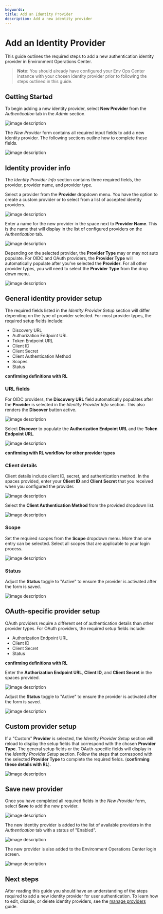 ```yaml
---
keywords:
title: Add an Identity Provider
description: Add a new identity provider
---
```

# Add an Identity Provider

This guide outlines the required steps to add a new authentication identity provider in Environment Operations Center.

> **Note:** You should already have configured your Env Ops Center instance with your chosen identity provider prior to following the steps outlined in this guide.

## Getting Started

To begin adding a new identity provider, select **New Provider** from the *Authentication* tab in the *Admin* section.

![image description](images/overview-new-provider.png)

The *New Provider* form contains all required input fields to add a new identity provider. The following sections outline how to complete these fields.

![image description](images/add-empty-form.png)

## Identity provider info

The *Identity Provider Info* section contains three required fields, the provider, provider name, and provider type.

Select a provider from the **Provider** dropdown menu. You have the option to create a custom provider or to select from a list of accepted identity providers.

![image description](images/add-provider.png)

Enter a name for the new provider in the space next to **Provider Name**. This is the name that will display in the list of configured providers on the *Authentication* tab.

![image description](images/add-provider-name.png)

Depending on the selected provider, the **Provider Type** may or may not auto populate. For OIDC and OAuth providers, the **Provider Type** will automatically populate after you've selected the **Provider**. For all other provider types, you will need to select the **Provider Type** from the drop down menu.

![image description](images/add-provider-type.png)

## General identity provider setup

The required fields listed in the *Identity Provider Setup* section will differ depending on the type of provider selected. For most provider types, the required setup fields include:

- Discovery URL
- Authorization Endpoint URL
- Token Endpoint URL
- Client ID
- Client Secret
- Client Authentication Method
- Scopes
- Status

**confirming definitions with RL**

### URL fields

For OIDC providers, the **Discovery URL** field automatically populates after the **Provider** is selected in the *Identity Provider Info* section. This also renders the **Discover** button active. 

![image description](images/add-disco-url.png)

Select **Discover** to populate the **Authorization Endpoint URL** and the **Token Endpoint URL**.

![image description](images/add-discover.png)

**confirming with RL workflow for other provider types**

### Client details

Client details include client ID, secret, and authentication method. In the spaces provided, enter your **Client ID** and **Client Secret** that you received when you configured the provider.

![image description](images/add-client-details.png)

Select the **Client Authentication Method** from the provided dropdown list.

![image description](images/add-client-auth.png)

### Scope

Set the required scopes from the **Scope** dropdown menu. More than one entry can be selected. Select all scopes that are applicable to your login process.

![image description](images/add-scope.png)

### Status

Adjust the **Status** toggle to "Active" to ensure the provider is activated after the form is saved.

![image description](images/add-status.png)

## OAuth-specific provider setup

OAuth providers require a different set of authentication details than other provider types. For OAuth providers, the required setup fields include:

- Authorization Endpoint URL
- Client ID
- Client Secret
- Status

**confirming definitions with RL**

Enter the **Authorization Endpoint URL**, **Client ID**, and **Client Secret** in the spaces provided.

![image description](images/add-oauth-details.png)

Adjust the **Status** toggle to "Active" to ensure the provider is activated after the form is saved.

![image description](images/add-oauth-status.png)

## Custom provider setup 

If a "Custom" **Provider** is selected, the *Identity Provider Setup* section will reload to display the setup fields that correspond with the chosen **Provider Type**. The general setup fields or the OAuth-specific fields will display in the *Identity Provider Setup* section. Follow the steps that correspond with the selected **Provider Type** to complete the required fields. (**confirming these details with RL**).

![image description](images/add-custom.png)

## Save new provider

Once you have completed all required fields in the *New Provider* form, select **Save** to add the new provider.

![image description](images/add-save.png)

The new identity provider is added to the list of available providers in the *Authentication* tab with a status of "Enabled".

![image description](images/add-new-provider.png)

The new provider is also added to the Environment Operations Center login screen.

![image description](images/add-new-login.png)

## Next steps

After reading this guide you should have an understanding of the steps required to add a new identity provider for user authentication. To learn how to edit, disable, or delete identity providers, see the [manage providers](manage-identity-providers.md) guide.


